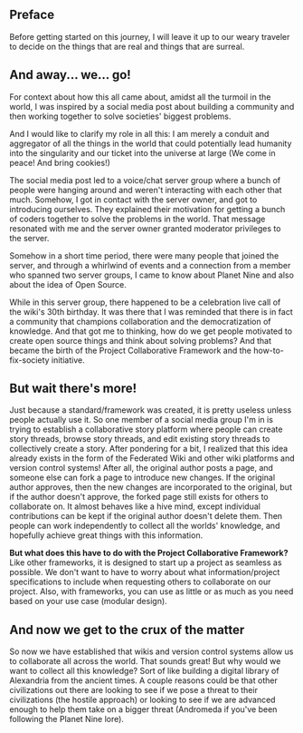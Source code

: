 ## Preface
Before getting started on this journey, I will leave it up to our weary traveler to decide on the things that are real and things that are surreal.

## And away... we... go!
For context about how this all came about, amidst all the turmoil in the world, I was inspired by a social media post about building a community and then working together to solve societies' biggest problems.

And I would like to clarify my role in all this:
I am merely a conduit and aggregator of all the things in the world that could potentially lead humanity into the singularity and our ticket into the universe at large (We come in peace! And bring cookies!)

The social media post led to a voice/chat server group where a bunch of people were hanging around and weren't interacting with each other that much. Somehow, I got in contact with the server owner, and got to introducing ourselves. They explained their motivation for getting a bunch of coders together to solve the problems in the world. That message resonated with me and the server owner granted  moderator privileges to the server.

Somehow in a short time period, there were many people that joined the server, and through a whirlwind of events and a connection from a member who spanned two server groups, I came to know about Planet Nine and also about the idea of Open Source.

While in this server group, there happened to be a celebration live call of the wiki's 30th birthday. It was there that I was reminded that there is in fact a community that champions collaboration and the democratization of knowledge. And that got me to thinking, how do we get people motivated to create open source things and think about solving problems? And that became the birth of the Project Collaborative Framework and the how-to-fix-society initiative.

## But wait there's more!
Just because a standard/framework was created, it is pretty useless unless people actually use it. So one member of a social media group I'm in is trying to establish a collaborative story platform where people can create story threads, browse story threads, and edit existing story threads to collectively create a story. After pondering for a bit, I realized that this idea already exists in the form of the Federated Wiki and other wiki platforms and version control systems! After all, the original author posts a page, and someone else can fork a page to introduce new changes. If the original author approves, then the new changes are incorporated to the original, but if the author doesn't approve, the forked page still exists for others to collaborate on. It almost behaves like a hive mind, except individual contributions can be kept if the original author doesn't delete them. Then people can work independently to collect all the worlds' knowledge, and hopefully achieve great things with this information.

**But what does this have to do with the Project Collaborative Framework?**
Like other frameworks, it is designed to start up a project as seamless as possible. We don't want to have to worry about what information/project specifications to include when requesting others to collaborate on our project. Also, with frameworks, you can use as little or as much as you need based on your use case (modular design).

## And now we get to the crux of the matter
So now we have established that wikis and version control systems allow us to collaborate all across the world. That sounds great! But why would we want to collect all this knowledge? Sort of like building a digital library of Alexandria from the ancient times. A couple reasons could be that other civilizations out there are looking to see if we pose a threat to their civilizations (the hostile approach) or looking to see if we are advanced enough to help them take on a bigger threat (Andromeda if you've been following the Planet Nine lore).
